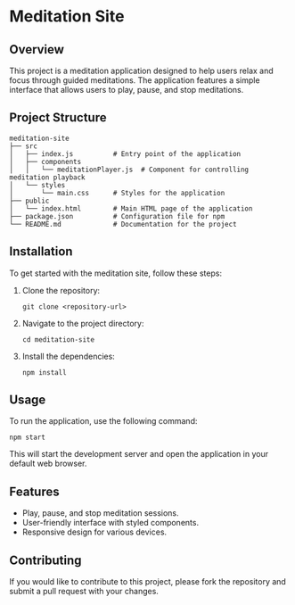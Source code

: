 # Meditation Site

## Overview
This project is a meditation application designed to help users relax and focus through guided meditations. The application features a simple interface that allows users to play, pause, and stop meditations.

## Project Structure
```
meditation-site
├── src
│   ├── index.js          # Entry point of the application
│   ├── components
│   │   └── meditationPlayer.js  # Component for controlling meditation playback
│   └── styles
│       └── main.css      # Styles for the application
├── public
│   └── index.html        # Main HTML page of the application
├── package.json          # Configuration file for npm
└── README.md             # Documentation for the project
```

## Installation
To get started with the meditation site, follow these steps:

1. Clone the repository:
   ```
   git clone <repository-url>
   ```

2. Navigate to the project directory:
   ```
   cd meditation-site
   ```

3. Install the dependencies:
   ```
   npm install
   ```

## Usage
To run the application, use the following command:
```
npm start
```
This will start the development server and open the application in your default web browser.

## Features
- Play, pause, and stop meditation sessions.
- User-friendly interface with styled components.
- Responsive design for various devices.

## Contributing
If you would like to contribute to this project, please fork the repository and submit a pull request with your changes.